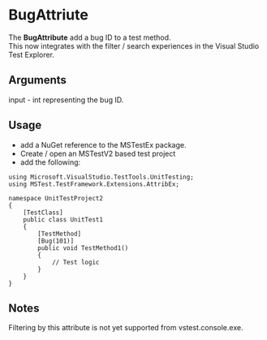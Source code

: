 # BugAttriute
The __BugAttribute__ add a bug ID to a test method.  
This now integrates with the filter / search experiences in the Visual Studio Test Explorer.

## Arguments
input - int representing the bug ID.

## Usage
- add a NuGet reference to the MSTestEx package.
- Create / open an MSTestV2 based test project
- add the following:
```
using Microsoft.VisualStudio.TestTools.UnitTesting;
using MSTest.TestFramework.Extensions.AttribEx;

namespace UnitTestProject2
{
    [TestClass]
    public class UnitTest1
    {
		[TestMethod]
        [Bug(101)]
        public void TestMethod1()
        {
            // Test logic
        }
    }
}
```

## Notes
Filtering by this attribute is not yet supported from vstest.console.exe.